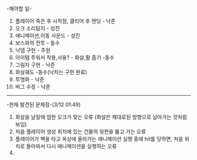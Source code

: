 -해야할 일-
1. 플레이어 죽은 후 시작점, 클리어 후 엔딩 - 낙준
2. 오크 소리탐지 - 성진
3. 애니메이션,이동 사운드 - 성진
4. 보스와의 전투 - 동수
5. 낙뎀 구현 - 주원
6. 아이템 주워서 착용,사용? - 화살,활 줍기 -동수
7. 그림자 구현 - 낙준
8. 화살궤도 -동수(낙차는 구현 완료)
9. 투명화 - 낙준
10. 버그 수정 - 낙준

---------------------------------------------------------------------------------------------------------------------
-현재 발견된 문제점-(3/12 01:49)
1. 화살을 날릴때 엄한 오크가 맞는 오류 (화살은 제대로된 방향으로 날아가는 것처럼 보임)
2. 처음 플레이어 생성 위치에 있는 건물의 뒷편을 뚫고 가는 오류
3. 플레이어가 벽을 타고 옥상에 올라가는 애니메이션 실행 중에 hit를 당하면, 처음 위치로 돌아와서 다시 애니메이션을 실행하는 오류
4. 
